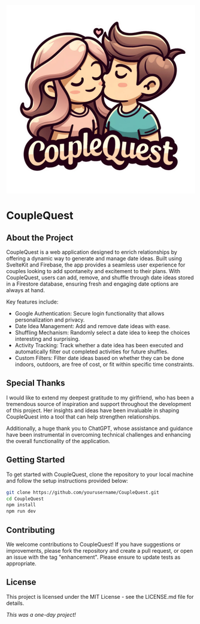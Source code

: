 ![Couple Quest Logo](https://github.com/veniplex/Couple-Quest/blob/main/static/couple-quest-logo.png)

# CoupleQuest

## About the Project

CoupleQuest is a web application designed to enrich relationships by offering a dynamic way to generate and manage date ideas. Built using SvelteKit and Firebase, the app provides a seamless user experience for couples looking to add spontaneity and excitement to their plans. With CoupleQuest, users can add, remove, and shuffle through date ideas stored in a Firestore database, ensuring fresh and engaging date options are always at hand.

Key features include:

- Google Authentication: Secure login functionality that allows personalization and privacy.
- Date Idea Management: Add and remove date ideas with ease.
- Shuffling Mechanism: Randomly select a date idea to keep the choices interesting and surprising.
- Activity Tracking: Track whether a date idea has been executed and automatically filter out completed activities for future shuffles.
- Custom Filters: Filter date ideas based on whether they can be done indoors, outdoors, are free of cost, or fit within specific time constraints.

## Special Thanks

I would like to extend my deepest gratitude to my girlfriend, who has been a tremendous source of inspiration and support throughout the development of this project. Her insights and ideas have been invaluable in shaping CoupleQuest into a tool that can help strengthen relationships.

Additionally, a huge thank you to ChatGPT, whose assistance and guidance have been instrumental in overcoming technical challenges and enhancing the overall functionality of the application.

## Getting Started

To get started with CoupleQuest, clone the repository to your local machine and follow the setup instructions provided below:

```bash
git clone https://github.com/yourusername/CoupleQuest.git
cd CoupleQuest
npm install
npm run dev
```

## Contributing

We welcome contributions to CoupleQuest! If you have suggestions or improvements, please fork the repository and create a pull request, or open an issue with the tag "enhancement". Please ensure to update tests as appropriate.

## License

This project is licensed under the MIT License - see the LICENSE.md file for details.

_This was a one-day project!_
